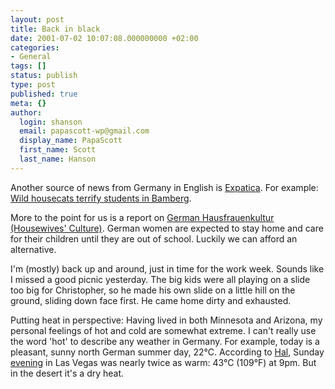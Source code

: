 ```yaml
---
layout: post
title: Back in black
date: 2001-07-02 10:07:08.000000000 +02:00
categories:
- General
tags: []
status: publish
type: post
published: true
meta: {}
author:
  login: shanson
  email: papascott-wp@gmail.com
  display_name: PapaScott
  first_name: Scott
  last_name: Hanson
---
```

<p>Another source of news from Germany in English is <a href="http://www.expatica.com/germany.asp">Expatica</a>. For example: <a href="http://www.expatica.com/germanymain.asp?pad=190,205,&item_id=10966">Wild housecats terrify students in Bamberg</a>. </p>
<p>More to the point for us is a report on <a href="http://www.expatica.com/germanymain.asp?pad=197,212,&item_id=10961">German Hausfrauenkultur (Housewives' Culture)</a>. German women are expected to stay home and care for their children until they are out of school. Luckily we can afford an alternative. </p>
<p>I'm (mostly) back up and around, just in time for the work week. Sounds like I missed a good picnic yesterday. The big kids were all playing on a slide too big for Christopher, so he made his own slide on a little hill on the ground, sliding down face first. He came home dirty and exhausted.</p>
<p>Putting heat in perspective: Having lived in both Minnesota and Arizona, my personal feelings of hot and cold are somewhat extreme. I can't really use the word 'hot' to describe any weather in Germany. For example, today is a pleasant, sunny north German summer day, 22&deg;C. According to <a href="http://hal.editthispage.com">Hal</a>, Sunday <a href="http://hal.editthispage.com/2001/07/01">evening</a> in Las Vegas was nearly twice as warm: 43&deg;C (109&deg;F) at 9pm. But in the desert it's a dry heat.</p>
